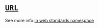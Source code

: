 # [`URL`](https://github.com/jasnell/proposal-url)
See more info [in web standards namespace](/docs/features/Web%20standards.md#url-and-urlsearchparams)
